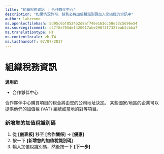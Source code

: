 ```yaml
---
title: "組織稅務資訊 | 合作夥伴中心"
description: "如果情況許可，請務必將加值稅識別碼加入您組織的資訊中"
author: labrenne
ms.openlocfilehash: 5d95c6bf8524b2d8af746e163dc50e33c5696e54
ms.sourcegitcommit: c47f8e765def420017abe290f2f7327eab2cbba7
ms.translationtype: HT
ms.contentlocale: zh-TW
ms.lasthandoff: 07/07/2017
---
```

# <a name="organization-tax-information"></a>組織稅務資訊

**適用於**

-  合作夥伴中心

合作夥伴中心購買項目的稅金將由您的公司地址決定。 某些國家/地區的企業可以提供他們的加值稅 (VAT) 編號或當地的對等項目。

### <a name="add-your-vat-id"></a>新增您的加值稅識別碼

1.  從 **\[儀表板\]** 移至 **\[合作關係\]** -> **\[優惠\]**
2.  按一下 **\[新增您的加值稅識別碼\]**
3.  輸入加值稅識別碼，然後按一下 **\[下一步\]**





 



